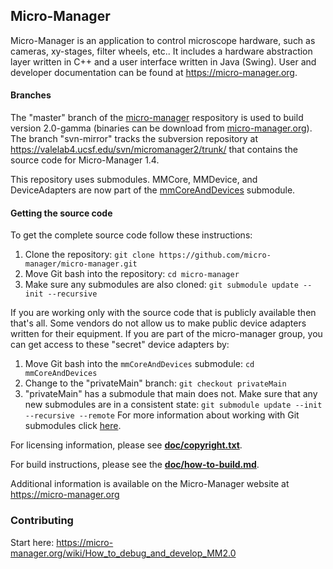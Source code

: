 ## Micro-Manager 

Micro-Manager is an application to control microscope hardware, such as cameras, xy-stages, filter wheels, etc..  It includes a hardware abstraction layer written in C++ and a user interface written in Java (Swing).  User and developer documentation can be found at https://micro-manager.org.

#### Branches 
The "master" branch of the [micro-manager](https://github.com/micro-manager/micro-manager) respository is used to build version 2.0-gamma (binaries can be download from [micro-manager.org](https://micro-manager.org/wiki/Download%20Micro-Manager_Latest%20Release)). The branch "svn-mirror" tracks the subversion repository at https://valelab4.ucsf.edu/svn/micromanager2/trunk/ that contains the source code for Micro-Manager 1.4.  

This repository uses submodules.  MMCore, MMDevice, and DeviceAdapters are now part of the [mmCoreAndDevices](https://github.com/micro-manager/mmCoreAndDevices) submodule.  

#### Getting the source code
To get the complete source code follow these instructions:

1. Clone the repository: `git clone https://github.com/micro-manager/micro-manager.git`
2. Move Git bash into the repository: `cd micro-manager`
3. Make sure any submodules are also cloned: `git submodule update --init --recursive`

If you are working only with the source code that is publicly available then that's all. Some vendors do not allow us to make public device adapters written for their equipment.  If you are part of the micro-manager group, you can get access to these "secret" device adapters by:

1. Move Git bash into the `mmCoreAndDevices` submodule: `cd mmCoreAndDevices`
2. Change to the "privateMain" branch: `git checkout privateMain`
3. "privateMain" has a submodule that main does not. Make sure that any new submodules are in a consistent state: `git submodule update --init --recursive --remote`
For more information about working with Git submodules click [here](https://git-scm.com/book/en/v2/Git-Tools-Submodules). 


For licensing information, please see [**doc/copyright.txt**](doc/copyright.txt).

For build instructions, please see the [**doc/how-to-build.md**](doc/how-to-build.md).

Additional information is available on the Micro-Manager website at
https://micro-manager.org

### Contributing  
Start here: https://micro-manager.org/wiki/How_to_debug_and_develop_MM2.0
